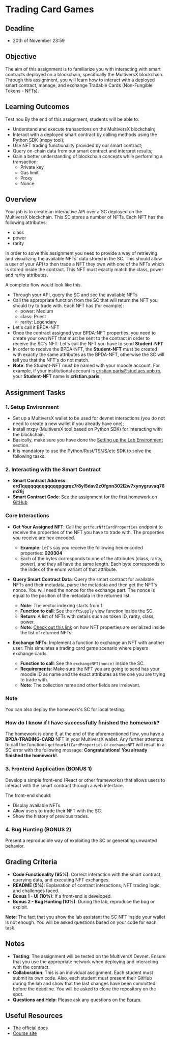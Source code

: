 # Trading Card Games

## Deadline

- 20th of November 23:59

## Objective

The aim of this assignment is to familiarize you with interacting with smart contracts deployed on a blockchain, specifically the MultiversX blockchain. Through this assignment, you will learn how to interact with a deployed smart contract, manage, and exchange  Tradable Cards (Non-Fungible Tokens - NFTs).

## Learning Outcomes
Test nou
By the end of this assignment, students will be able to:

- Understand and execute transactions on the MultiversX blockchain;
- Interact with a deployed smart contract by calling methods using the Python SDK (mxpy tool);
- Use NFT trading functionality provided by our smart contract;
- Query on-chain data from our smart contract and interpret results;
- Gain a better understanding of blockchain concepts while performing a transaction:
  - Private key
  - Gas limit
  - Proxy
  - Nonce

## Overview

Your job is to create an interactive API over a SC deployed on the MultiversX blockchain. This SC stores a number of NFTs. Each NFT has the following attributes:

- class
- power
- rarity

In order to solve this assignment you need to provide a way of retrieving and visualizing
the available NFTs' data stored in the SC. This should allow a user of your API to then trade
a NFT they own with one of the NFTs which is stored inside the contract. This NFT must exactly match the class, power and rarity attributes.

A complete flow would look like this.

- Through your API, query the SC and see the available NFTs
- Call the appropriate function from the SC that will return the NFT you should try to trade with. Each NFT has (for example):
  - power: Medium
  - class: Priest
  - rarity: Legendary
- Let's call it BPDA-NFT
- Once the contract assigned your BPDA-NFT properties, you need to create your own NFT that must be sent to the contract in order to receive the SC's NFT. Let's call the NFT you have to send **Student-NFT**
- In order to receive the BPDA-NFT, the **Student-NFT** must be created with exactly the same
attributes as the BPDA-NFT, otherwise the SC will tell you that the NFT's do not match.
- **Note**: the Student-NFT must be named with your moodle account. For example, if your institutional account is cristian.paris@stud.acs.upb.ro, your **Student-NFT** name is **cristian.paris**.

## Assignment Tasks

### 1. Setup Environment

- Set up a MultiversX wallet to be used for devnet interactions (you do not need to create a new wallet if you already have one);
- Install mxpy (MultiversX tool based on Python SDK) for interacting with the blockchain.
- Basically, make sure you have done the [Setting up the Lab Environment](https://cs-pub-ro.github.io/blockchain-protocols-and-distributed-applications/Practical%20Sessions/Env%20Setup/setup) section.
- It is mandatory to use the Python/Rust/TS/JS/etc SDK to solve the following tasks.

### 2. Interacting with the Smart Contract

- **Smart Contract Address**: **erd1qqqqqqqqqqqqqpgqrqz7r8yl5dav2z0fgnn302l2w7xynygruvaq76m26j**
- **Smart Contract Code**: [See the assignment for the first homework on GitHub](https://github.com/cs-pub-ro/blockchain-protocols-and-distributed-applications/tree/main/assignments/tema-1)

### Core Interactions

- **Get Your Assigned NFT**: Call the `getYourNftCardProperties` endpoint to receive the properties of the NFT you have to trade with. The properties you receive are hex encoded.
  - **Example**: Let's say you receive the following hex encoded properties: **020304**
  - Each of the bytes corresponds to one of the attributes (class, rarity, power), and they all have the same length. Each byte corresponds to the index of the enum variant of that attribute.

- **Query Smart Contract Data**: Query the smart contract for available NFTs and their metadata, parse the metadata and then get the NFT's nonce. You will need the nonce for the exchange part. The nonce is equal to the position of the metadata in the returned list.
  - **Note**: The vector indexing starts from 1.
  - **Function to call**: See the `nftSupply` view function inside the SC.
  - **Return**: A list of NFTs with details such as token ID, rarity, class, power.
  - **Note**: [Check out this link](https://docs.multiversx.com/developers/developer-reference/sc-api-functions#get_esdt_token_data) on how NFT properties are serialized inside the list of returned NFTs.

- **Exchange NFTs**: Implement a function to exchange an NFT with another user. This simulates a trading card game scenario where players exchange cards.
  - **Function to call**: See the `exchangeNFT(nonce)` inside the SC.
  - **Requirements**: Make sure the NFT you are going to send has your moodle ID as name and the exact attributes as the one you are trying to trade with.
  - **Note**: The collection name and other fields are irrelevant.

### Note

You can also deploy the homework's SC for local testing.

### How do I know if I have successfully finished the homework?

The homework is done if, at the end of the aforementioned flow, you have a **BPDA-TRADING-CARD** NFT in your MultiversX wallet. Any further attempts to call the functions `getYourNftCardProperties` or `exchangeNFT` will result in a SC error with the following message: **Congratulations! You already finished the homework!**.

### 3. Frontend Application (BONUS 1)

Develop a simple front-end (React or other frameworks) that allows users to interact with the smart contract through a web interface.

The front-end should:

- Display available NFTs.
- Allow users to trade their NFT with the SC.
- Show the history of previous trades.

### 4. Bug Hunting (BONUS 2)

Present a reproducible way of exploiting the SC or generating unwanted behavior.

## Grading Criteria

- **Code Functionality (95%)**: Correct interaction with the smart contract, querying data, and executing NFT exchanges.
- **README (5%)**: Explanation of contract interactions, NFT trading logic, and challenges faced.
- **Bonus 1 - UI (10%)**: If a front-end is developed.
- **Bonus 2 - Bug Hunting (10%)**: During the lab, reproduce the bug or exploit.

**Note**: The fact that you show the lab assistant the SC NFT inside your wallet is not enough. You will be asked questions based on your code for each task.

## Notes

- **Testing**: The assignment will be tested on the MultiversX Devnet. Ensure that you use the appropriate network when deploying and interacting with the contract.
- **Collaboration**: This is an individual assignment. Each student must submit its own code. Also, each student must present their GitHub during the lab and show that the last changes have been committed before the deadline. You will be asked to clone the repository on the spot.
- **Questions and Help**: Please ask any questions on the [Forum](https://curs.upb.ro/2024/mod/forum/view.php?id=56665).

## Useful Resources

- [The official docs](https://docs.multiversx.com/)
- [Course site](https://cs-pub-ro.github.io/blockchain-protocols-and-distributed-applications/)
